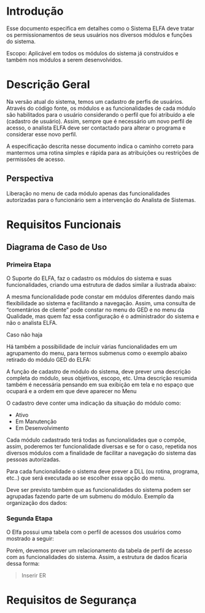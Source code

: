 # Introdução

Esse documento especifica em detalhes como o Sistema ELFA deve tratar os permissionamentos de seus usuários nos diversos módulos e funções do sistema.

Escopo: Aplicável em todos os módulos do sistema já construídos e também nos módulos a serem desenvolvidos.

# Descrição Geral

Na versão atual do sistema, temos um cadastro de perfis de usuários. Através do código fonte, os módulos e as funcionalidades de cada módulo são habilitados para o usuário considerando o perfil que foi atribuído a ele (cadastro de usuário). Assim, sempre que é necessário um novo perfil de acesso, o analista ELFA deve ser contactado para alterar o programa e considerar esse novo perfil.

A especificação descrita nesse documento indica o caminho correto para mantermos uma rotina simples e rápida para as atribuições ou restrições de permissões de acesso.

## Perspectiva

Liberação no menu de cada módulo apenas das funcionalidades autorizadas para o funcionário sem a intervenção do Analista de Sistemas.

# Requisitos Funcionais

## Diagrama de Caso de Uso

### Primeira Etapa

O Suporte do ELFA, faz o cadastro os módulos do sistema e suas funcionalidades, criando uma estrutura de dados similar a ilustrada abaixo:

A mesma funcionalidade pode constar em módulos diferentes dando mais flexibilidade ao sistema e facilitando a navegação. Assim, uma consulta de “comentários de cliente” pode constar no menu do GED e no menu da Qualidade, mas quem faz essa configuração é o administrador do sistema e não o analista ELFA.

Caso não haja

Há também a possibilidade de incluir várias funcionalidades em um agrupamento do menu, para termos submenus como o exemplo abaixo retirado do módulo GED do ELFA:

A função de cadastro de módulo do sistema, deve prever uma descrição completa do módulo, seus objetivos, escopo, etc. Uma descrição resumida também é necessária pensando em sua exibição em tela e no espaço que ocupará e a ordem em que deve aparecer no Menu

O cadastro deve conter uma indicação da situação do módulo como:
- Ativo
- Em Manutenção
- Em Desenvolvimento

Cada módulo cadastrado terá todas as funcionalidades que o compõe, assim, poderemos ter funcionalidade diversas e se for o caso, repetida nos diversos módulos com a finalidade de facilitar a navegação do sistema das pessoas autorizadas.

Para cada funcionalidade o sistema deve prever a DLL (ou rotina, programa, etc..) que será executada ao se escolher essa opção do menu.

Deve ser previsto também que as funcionalidades do sistema podem ser agrupadas fazendo parte de um submenu do módulo.
Exemplo da organização dos dados:

### Segunda Etapa

O Elfa possui uma tabela com o perfil de acessos dos usuários como mostrado a seguir:

Porém, devemos prever um relacionamento da tabela de perfil de acesso com as funcionalidades do sistema.
Assim, a estrutura de dados ficaria dessa forma:

> Inserir ER
> 
# Requisitos de Segurança
